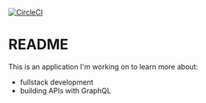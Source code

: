 [![CircleCI](https://circleci.com/gh/cmhnk/snail.svg?style=shield)](https://circleci.com/gh/cmhnk/snail)

# README

This is an application I'm working on to learn more about:
- fullstack development
- building APIs with GraphQL